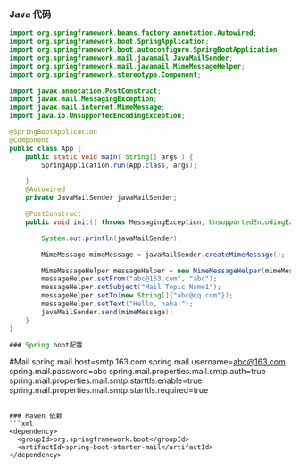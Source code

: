### Java 代码
```java
import org.springframework.beans.factory.annotation.Autowired;
import org.springframework.boot.SpringApplication;
import org.springframework.boot.autoconfigure.SpringBootApplication;
import org.springframework.mail.javamail.JavaMailSender;
import org.springframework.mail.javamail.MimeMessageHelper;
import org.springframework.stereotype.Component;

import javax.annotation.PostConstruct;
import javax.mail.MessagingException;
import javax.mail.internet.MimeMessage;
import java.io.UnsupportedEncodingException;

@SpringBootApplication
@Component
public class App {
    public static void main( String[] args ) {
        SpringApplication.run(App.class, args);

    }
    @Autowired
    private JavaMailSender javaMailSender;

    @PostConstruct
    public void init() throws MessagingException, UnsupportedEncodingException {

        System.out.println(javaMailSender);

        MimeMessage mimeMessage = javaMailSender.createMimeMessage();

        MimeMessageHelper messageHelper = new MimeMessageHelper(mimeMessage, true, "UTF-8");
        messageHelper.setFrom("abc@163.com", "abc");
        messageHelper.setSubject("Mail Topic Name1");
        messageHelper.setTo(new String[]{"abc@qq.com"});
        messageHelper.setText("Hello, haha!");
        javaMailSender.send(mimeMessage);
    }
}

### Spring boot配置
```
#Mail
spring.mail.host=smtp.163.com
spring.mail.username=abc@163.com
spring.mail.password=abc
spring.mail.properties.mail.smtp.auth=true
spring.mail.properties.mail.smtp.starttls.enable=true
spring.mail.properties.mail.smtp.starttls.required=true
```

### Maven 依赖
```xml
<dependency>
  <groupId>org.springframework.boot</groupId>
  <artifactId>spring-boot-starter-mail</artifactId>
</dependency>
```
